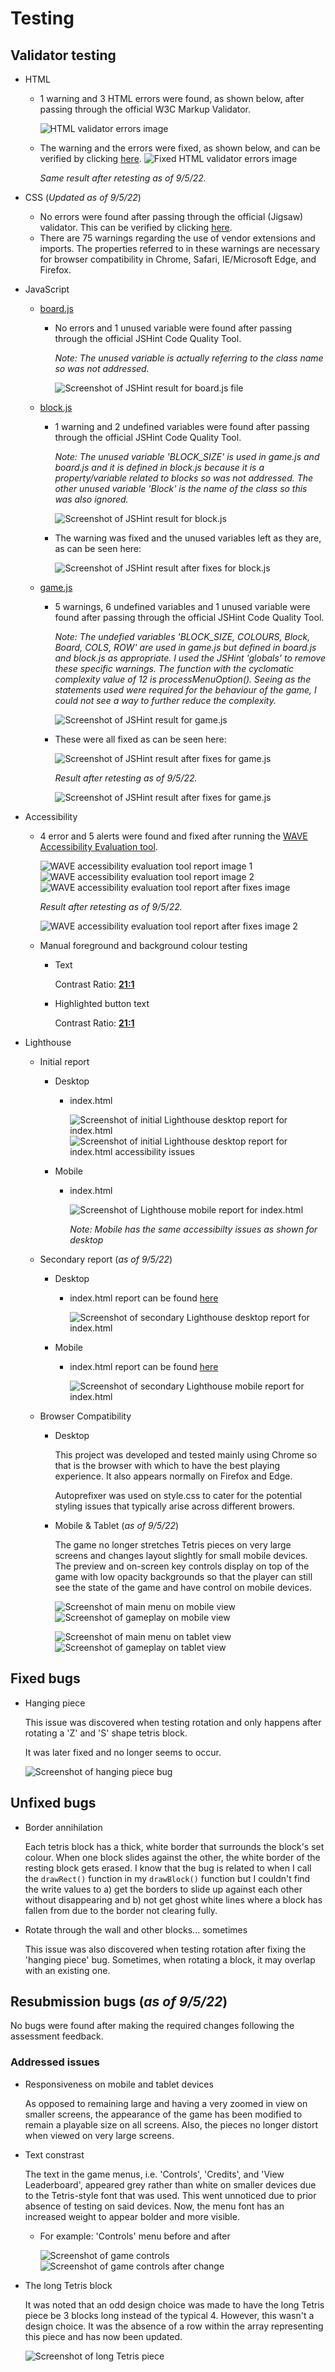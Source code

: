 # Testing

## Validator testing
        
* HTML
    * 1 warning and 3 HTML errors were found, as shown below, after passing through the official W3C Markup Validator.

        ![HTML validator errors image](documentation/screenshots/testing/errors-1-to-4.png)

    * The warning and the errors were fixed, as shown below, and can be verified by clicking [here](https://validator.w3.org/nu/?doc=https%3A%2F%2Fdebzdk.github.io%2Ftetris%2F).
        ![Fixed HTML validator errors image](documentation/screenshots/testing/fixed-html-errors.png)

        *Same result after retesting as of 9/5/22.*

* CSS (*Updated as of 9/5/22*)
    * No errors were found after passing through the official (Jigsaw) validator.
    This can be verified by clicking [here](https://jigsaw.w3.org/css-validator/validator?uri=https%3A%2F%2Fdebzdk.github.io%2Ftetris&profile=css3svg&usermedium=all&warning=1&vextwarning=&lang=en).
    * There are 75 warnings regarding the use of vendor extensions and imports. The properties referred to in these warnings are necessary for browser compatibility in Chrome, Safari, IE/Microsoft Edge, and Firefox.
    
* JavaScript
    * [board.js](https://github.com/DebzDK/tetris/blob/main/assets/js/board.js)
        * No errors and 1 unused variable were found after passing through the official JSHint Code Quality Tool.
            
            *Note: The unused variable is actually referring to the class name so was not addressed.*
            
            ![Screenshot of JSHint result for board.js file](documentation/screenshots/testing/jshint-validation-result-for-boardjs.png)

    * [block.js](https://github.com/DebzDK/tetris/blob/main/assets/js/block.js)
        * 1 warning and 2 undefined variables were found after passing through the official JSHint Code Quality Tool.
            
            *Note: The unused variable 'BLOCK_SIZE' is used in game.js and board.js and it is defined in block.js because it is a property/variable related to blocks so was not addressed. The other unused variable 'Block' is the name of the class so this was also ignored.*

            ![Screenshot of JSHint result for block.js](documentation/screenshots/testing/jshint-validation-result-for-blockjs.png)

        * The warning was fixed and the unused variables left as they are, as can be seen here:

            ![Screenshot of JSHint result after fixes for block.js](documentation/screenshots/testing/jshint-validation-fixes-for-blockjs.png)

    * [game.js](https://github.com/DebzDK/tetris/blob/main/assets/js/game.js)
        * 5 warnings, 6 undefined variables and 1 unused variable were found after passing through the official JSHint Code Quality Tool.
            
            *Note: The undefied variables 'BLOCK_SIZE, COLOURS, Block, Board, COLS, ROW' are used in game.js but defined in board.js and block.js as appropriate. I used the JSHint 'globals' to remove these specific warnings. The function with the cyclomatic complexity value of 12 is processMenuOption(). Seeing as the statements used were required for the behaviour of the game, I could not see a way to further reduce the complexity.*

            ![Screenshot of JSHint result for game.js](documentation/screenshots/testing/jshint-validation-result-for-gamejs.png)
        
        * These were all fixed as can be seen here:

            ![Screenshot of JSHint result after fixes for game.js](documentation/screenshots/testing/jshint-validation-fixes-for-gamejs.png)

            *Result after retesting as of 9/5/22.*

            ![Screenshot of JSHint result after fixes for game.js](documentation/screenshots/testing/jshint-validation-fixes-for-gamejs-2.png)

* Accessibility
    * 4 error and 5 alerts were found and fixed after running the [WAVE Accessibility Evaluation tool](https://wave.webaim.org/report#/https://debzdk.github.io/tetris).

        ![WAVE accessibility evaluation tool report image 1](documentation/screenshots/testing/wave-accessibility-evaluation-tool-report-1.png)
        ![WAVE accessibility evaluation tool report image 2](documentation/screenshots/testing/wave-accessibility-evaluation-tool-report-2.png)
        ![WAVE accessibility evaluation tool report after fixes image](documentation/screenshots/testing/wave-accessibility-evaluation-tool-report-after-fixes.png)
        
        *Result after retesting as of 9/5/22.*

        ![WAVE accessibility evaluation tool report after fixes image 2](documentation/screenshots/testing/wave-accessibility-evaluation-tool-report-after-fixes-2.png)

    * Manual foreground and background colour testing
        * Text
            
            Contrast Ratio: <b>[21:1](https://webaim.org/resources/contrastchecker/?fcolor=000000&bcolor=FFFFFF)</b>

        * Highlighted button text

            Contrast Ratio: <b>[21:1](https://webaim.org/resources/contrastchecker/?fcolor=FFFFFF&bcolor=000000)</b>

* Lighthouse
    * Initial report
        * Desktop
            * index.html

                ![Screenshot of initial Lighthouse desktop report for index.html](documentation/screenshots/testing/lighthouse-desktop-report.png)
                ![Screenshot of initial Lighthouse desktop report for index.html accessibility issues](documentation/screenshots/testing/lighthouse-desktop-accessibility-issues.png)

        * Mobile
            * index.html

                ![Screenshot of Lighthouse mobile report for index.html](documentation/screenshots/testing/lighthouse-mobile-report.png)

                *Note: Mobile has the same accessibilty issues as shown for desktop*
    
    * Secondary report (*as of 9/5/22*)
        * Desktop
            * index.html report can be found [here](https://htmlpreview.github.io/?https://github.com/DebzDK/tetris/blob/main/documentation/reports/secondary-lighthouse-desktop-report-2.html)

                ![Screenshot of secondary Lighthouse desktop report for index.html](documentation/screenshots/testing/lighthouse-desktop-report-after-fixes.png)
        
        * Mobile
            * index.html report can be found [here](https://htmlpreview.github.io/?https://github.com/DebzDK/pilates-your-guide-to-flexible-fun/blob/main/documentation/reports/secondary-lighthouse-mobile-report-2.html)

                ![Screenshot of secondary Lighthouse mobile report for index.html](documentation/screenshots/testing/lighthouse-mobile-report-after-fixes.png)

    * Browser Compatibility
        * Desktop

            This project was developed and tested mainly using Chrome so that is the browser with which to have the best playing experience. It also appears normally on Firefox and Edge.

            Autoprefixer was used on style.css to cater for the potential styling issues that typically arise across different browers.

        * Mobile & Tablet (*as of 9/5/22*)

            The game no longer stretches Tetris pieces on very large screens and changes layout slightly for small mobile devices. The preview and on-screen key controls display on top of the game with low opacity backgrounds so that the player can still see the state of the game and have control on mobile devices.

            ![Screenshot of main menu on mobile view](documentation/screenshots/testing/mobile-view-1.png)
            ![Screenshot of gameplay on mobile view](documentation/screenshots/testing/mobile-view-2.png)

            ![Screenshot of main menu on tablet view](documentation/screenshots/testing/ipad-mini-1.png)
            ![Screenshot of gameplay on tablet view](documentation/screenshots/testing/ipad-mini-2.png)

## Fixed bugs

* Hanging piece
    
    This issue was discovered when testing rotation and only happens after rotating a 'Z' and 'S' shape tetris block.

    It was later fixed and no longer seems to occur.

    ![Screenshot of hanging piece bug](documentation/screenshots/testing/hanging-piece-bug.png)

## Unfixed bugs

* Border annihilation
    
    Each tetris block has a thick, white border that surrounds the block's set colour. When one block slides against the other, the white border of the resting block gets erased. I know that the bug is related to when I call the `drawRect()` function in my `drawBlock()` function but I couldn't find the write values to a) get the borders to slide up against each other without disappearing and b) not get ghost white lines where a block has fallen from due to the border not clearing fully.

* Rotate through the wall and other blocks... sometimes

    This issue was also discovered when testing rotation after fixing the 'hanging piece' bug.
    Sometimes, when rotating a block, it may overlap with an existing one.

## Resubmission bugs (*as of 9/5/22*)

No bugs were found after making the required changes following the assessment feedback.

### Addressed issues

* Responsiveness on mobile and tablet devices

    As opposed to remaining large and having a very zoomed in view on smaller screens, the appearance of the game has been modified to remain a playable size on all screens. Also, the pieces no longer distort when viewed on very large screens.

* Text constrast

    The text in the game menus, i.e. 'Controls', 'Credits', and 'View Leaderboard', appeared grey rather than white on smaller devices due to the Tetris-style font that was used. This went unnoticed due to prior absence of testing on said devices. Now, the menu font has an increased weight to appear bolder and more visible.

    * For example: 'Controls' menu before and after

        ![Screenshot of game controls](documentation/screenshots/website/controls.png)
        ![Screenshot of game controls after change](documentation/screenshots/website/controls-2.png)

* The long Tetris block

    It was noted that an odd design choice was made to have the long Tetris piece be 3 blocks long instead of the typical 4. However, this wasn't a design choice. It was the absence of a row within the array representing this piece and has now been updated.

    ![Screenshot of long Tetris piece](documentation/screenshots/website/long-piece.png)

